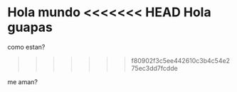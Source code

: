 Hola mundo
<<<<<<< HEAD
Hola guapas
=======
como estan?
>>>>>>> f80902f3c5ee442610c3b4c54e275ec3dd7fcdde

me aman?